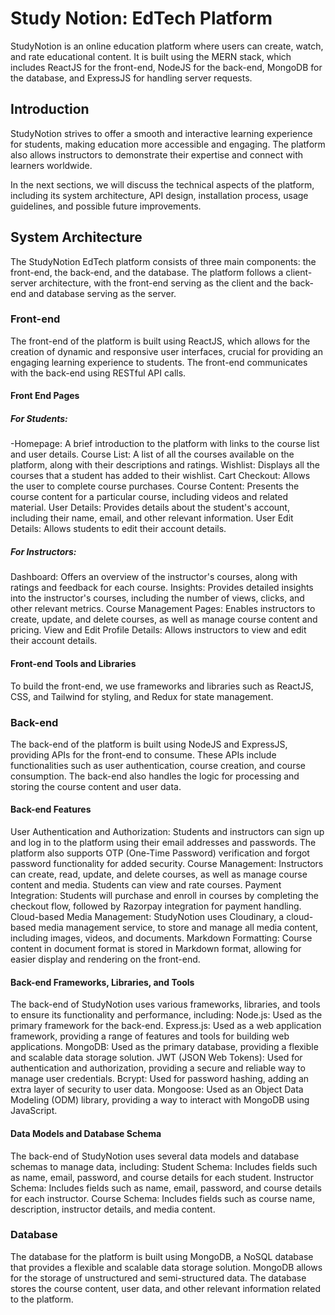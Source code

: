 # Study Notion: EdTech Platform
StudyNotion is an online education platform where users can create, watch, and rate educational content. It is built using the MERN stack, which includes ReactJS for the front-end, NodeJS for the back-end, MongoDB for the database, and ExpressJS for handling server requests.


## Introduction
StudyNotion strives to offer a smooth and interactive learning experience for students, making education more accessible and engaging. The platform also allows instructors to demonstrate their expertise and connect with learners worldwide.

In the next sections, we will discuss the technical aspects of the platform, including its system architecture, API design, installation process, usage guidelines, and possible future improvements.


## System Architecture
The StudyNotion EdTech platform consists of three main components: the front-end, the back-end, and the database. The platform follows a client-server architecture, with the front-end serving as the client and the back-end and database serving as the server.

### Front-end
The front-end of the platform is built using ReactJS, which allows for the creation of dynamic and responsive user interfaces, crucial for providing an engaging learning experience to students. The front-end communicates with the back-end using RESTful API calls.

#### Front End Pages

##### For Students:
-Homepage: A brief introduction to the platform with links to the course list and user details.
Course List: A list of all the courses available on the platform, along with their descriptions and ratings.
Wishlist: Displays all the courses that a student has added to their wishlist.
Cart Checkout: Allows the user to complete course purchases.
Course Content: Presents the course content for a particular course, including videos and related material.
User Details: Provides details about the student's account, including their name, email, and other relevant information.
User Edit Details: Allows students to edit their account details.

##### For Instructors:
Dashboard: Offers an overview of the instructor's courses, along with ratings and feedback for each course.
Insights: Provides detailed insights into the instructor's courses, including the number of views, clicks, and other relevant metrics.
Course Management Pages: Enables instructors to create, update, and delete courses, as well as manage course content and pricing.
View and Edit Profile Details: Allows instructors to view and edit their account details.

#### Front-end Tools and Libraries
To build the front-end, we use frameworks and libraries such as ReactJS, CSS, and Tailwind for styling, and Redux for state management.

### Back-end
The back-end of the platform is built using NodeJS and ExpressJS, providing APIs for the front-end to consume. These APIs include functionalities such as user authentication, course creation, and course consumption. The back-end also handles the logic for processing and storing the course content and user data.

#### Back-end Features
User Authentication and Authorization: Students and instructors can sign up and log in to the platform using their email addresses and passwords. The platform also supports OTP (One-Time Password) verification and forgot password functionality for added security.
Course Management: Instructors can create, read, update, and delete courses, as well as manage course content and media. Students can view and rate courses.
Payment Integration: Students will purchase and enroll in courses by completing the checkout flow, followed by Razorpay integration for payment handling.
Cloud-based Media Management: StudyNotion uses Cloudinary, a cloud-based media management service, to store and manage all media content, including images, videos, and documents.
Markdown Formatting: Course content in document format is stored in Markdown format, allowing for easier display and rendering on the front-end.

#### Back-end Frameworks, Libraries, and Tools
The back-end of StudyNotion uses various frameworks, libraries, and tools to ensure its functionality and performance, including:
Node.js: Used as the primary framework for the back-end.
Express.js: Used as a web application framework, providing a range of features and tools for building web applications.
MongoDB: Used as the primary database, providing a flexible and scalable data storage solution.
JWT (JSON Web Tokens): Used for authentication and authorization, providing a secure and reliable way to manage user credentials.
Bcrypt: Used for password hashing, adding an extra layer of security to user data.
Mongoose: Used as an Object Data Modeling (ODM) library, providing a way to interact with MongoDB using JavaScript.

#### Data Models and Database Schema
The back-end of StudyNotion uses several data models and database schemas to manage data, including:
Student Schema: Includes fields such as name, email, password, and course details for each student.
Instructor Schema: Includes fields such as name, email, password, and course details for each instructor.
Course Schema: Includes fields such as course name, description, instructor details, and media content.

### Database
The database for the platform is built using MongoDB, a NoSQL database that provides a flexible and scalable data storage solution. MongoDB allows for the storage of unstructured and semi-structured data. The database stores the course content, user data, and other relevant information related to the platform.
